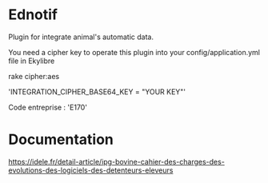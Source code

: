 # Ednotif

Plugin for integrate animal's automatic data.

You need a cipher key to operate this plugin into your config/application.yml file in Ekylibre

rake cipher:aes

'INTEGRATION_CIPHER_BASE64_KEY = "YOUR KEY"'

Code entreprise : 'E170'

# Documentation

https://idele.fr/detail-article/ipg-bovine-cahier-des-charges-des-evolutions-des-logiciels-des-detenteurs-eleveurs
